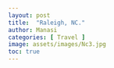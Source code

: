 ```yaml
---
layout: post
title:  "Raleigh, NC."
author: Manasi
categories: [ Travel ]
image: assets/images/Nc3.jpg
toc: true
---
```


